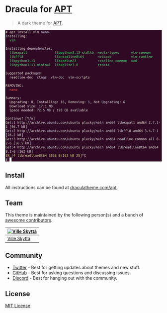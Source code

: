# Dracula for [APT](https://en.wikipedia.org/wiki/APT_%28software%29)

> A dark theme for [APT](https://en.wikipedia.org/wiki/APT_%28software%29).

![Screenshot](./screenshot.png)

## Install

All instructions can be found at [draculatheme.com/apt](https://draculatheme.com/apt).

## Team

This theme is maintained by the following person(s) and a bunch of [awesome contributors](https://github.com/dracula/dircolors/graphs/contributors).

| [![Ville Skyttä](https://github.com/scop.png?size=100)](https://github.com/scop) |
| -------------------------------------------------------------------------------- |
| [Ville Skyttä](https://github.com/scop)                                          |

## Community

- [Twitter](https://twitter.com/draculatheme) - Best for getting updates about themes and new stuff.
- [GitHub](https://github.com/dracula/dracula-theme/discussions) - Best for asking questions and discussing issues.
- [Discord](https://draculatheme.com/discord-invite) - Best for hanging out with the community.

## License

[MIT License](./LICENSE)
